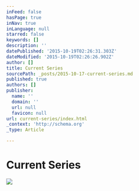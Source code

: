 ```yaml
---
inFeed: false
hasPage: true
inNav: true
inLanguage: null
starred: false
keywords: []
description: ''
datePublished: '2015-10-19T02:26:31.303Z'
dateModified: '2015-10-19T02:26:26.902Z'
author: []
title: Current Series
sourcePath: _posts/2015-10-17-current-series.md
published: true
authors: []
publisher:
  name: ''
  domain: ''
  url: null
  favicon: null
url: current-series/index.html
_context: 'http://schema.org'
_type: Article

---
```

# Current Series
![](https://the-grid-user-content.s3-us-west-2.amazonaws.com/1744414c-d088-4e3b-a82e-c8181d378702.png)